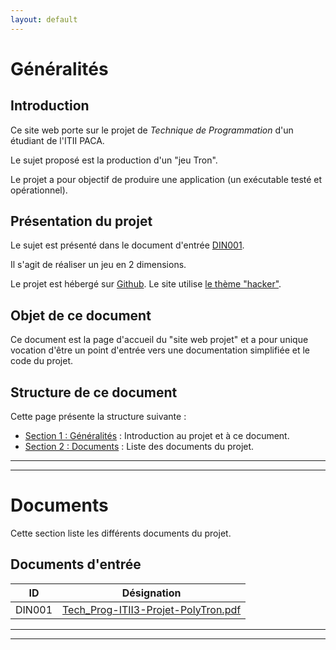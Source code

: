 ```yaml
---
layout: default
---
```



# Généralités

## Introduction

Ce site web porte sur le projet de *Technique de Programmation* d'un étudiant de l'ITII PACA.

Le sujet proposé est la production d'un "jeu Tron".

Le projet a pour objectif de produire une application (un exécutable testé et
opérationnel).


## Présentation du projet

Le sujet est présenté dans le document d'entrée [DIN001](/ref/DIN001.pdf).

Il s'agit de réaliser un jeu en 2 dimensions.

Le projet est hébergé sur [Github](https://www.github.com).
Le site utilise [le thème "hacker"](https://github.com/pages-themes/hacker).

## Objet de ce document

Ce document est la page d'accueil du "site web projet" et a pour unique vocation
d'être un point d'entrée vers une documentation simplifiée et le code du projet.


## Structure de ce document

Cette page présente la structure suivante :
- [Section 1 : Généralités](#généralités) : Introduction au projet et à ce
  document.
- [Section 2 : Documents](#documents) : Liste des documents du projet.



________________________________________________________________________________
________________________________________________________________________________

# Documents

Cette section liste les différents documents du projet.

## Documents d'entrée

| ID | Désignation |
| -- | ----------- |
| DIN001 | [Tech_Prog-ITII3-Projet-PolyTron.pdf](/ref/DIN001.pdf) |



________________________________________________________________________________
________________________________________________________________________________
